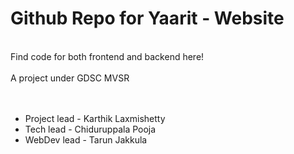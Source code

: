 # Github Repo for Yaarit - Website

<br>
Find code for both frontend and backend here! 
<br>
<br>
A project under GDSC MVSR
<br>
<br>
<br>
<ul>
    <li>Project lead - Karthik Laxmishetty</li>
    <li>Tech lead - Chiduruppala Pooja </li>
    <li>WebDev lead - Tarun Jakkula</li>
</ul>
